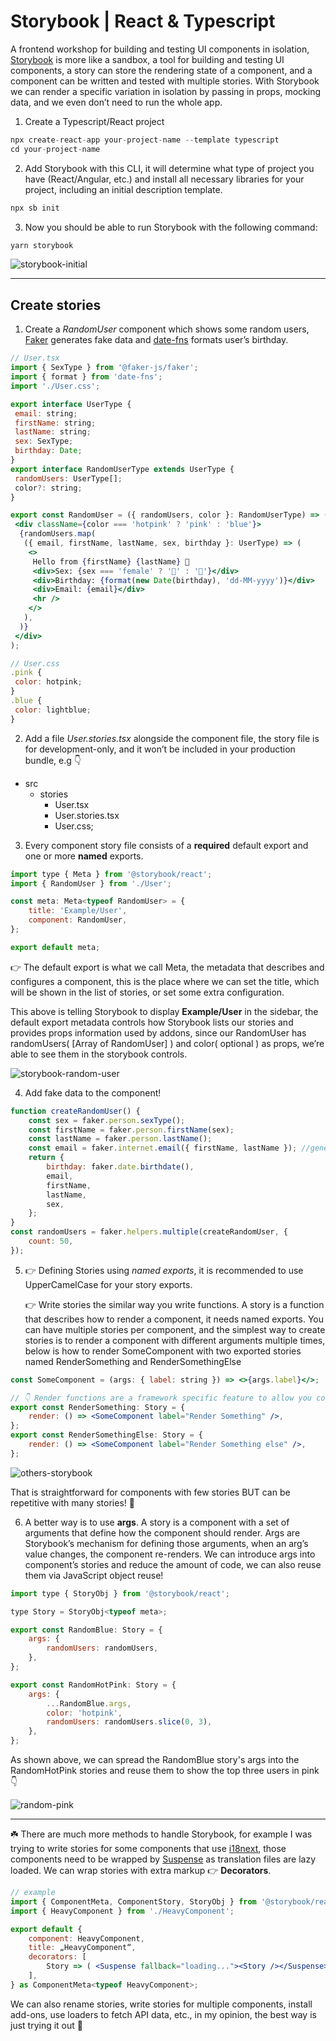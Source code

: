# Storybook | React & Typescript

A frontend workshop for building and testing UI components in isolation, [Storybook](https://storybook.js.org/docs/react/get-started/why-storybook) is more like a sandbox, a tool for building and testing UI components, a story can store the rendering state of a component, and a component can be written and tested with multiple stories. With Storybook we can render a specific variation in isolation by passing in props, mocking data, and we even don’t need to run the whole app.

1. Create a Typescript/React project

```jsx
npx create-react-app your-project-name --template typescript
cd your-project-name
```

2. Add Storybook with this CLI, it will determine what type of project you have (React/Angular, etc.) and install all necessary libraries for your project, including an initial description template.

```jsx
npx sb init
```

3. Now you should be able to run Storybook with the following command:

```jsx
yarn storybook
```

<img src='./image/storybook-initial.png' alt='storybook-initial'>

<hr />

## Create stories

1. Create a _RandomUser_ component which shows some random users, [Faker](https://fakerjs.dev/) generates fake data and [date-fns](https://date-fns.org/v2.30.0/docs/format) formats user’s birthday.

```jsx
// User.tsx
import { SexType } from '@faker-js/faker';
import { format } from 'date-fns';
import './User.css';

export interface UserType {
 email: string;
 firstName: string;
 lastName: string;
 sex: SexType;
 birthday: Date;
}
export interface RandomUserType extends UserType {
 randomUsers: UserType[];
 color?: string;
}

export const RandomUser = ({ randomUsers, color }: RandomUserType) => (
 <div className={color === 'hotpink' ? 'pink' : 'blue'}>
  {randomUsers.map(
   ({ email, firstName, lastName, sex, birthday }: UserType) => (
    <>
     Hello from {firstName} {lastName} 👐
     <div>Sex: {sex === 'female' ? '👩' : '👨'}</div>
     <div>Birthday: {format(new Date(birthday), 'dd-MM-yyyy')}</div>
     <div>Email: {email}</div>
     <hr />
    </>
   ),
  )}
 </div>
);

// User.css
.pink {
 color: hotpink;
}
.blue {
 color: lightblue;
}
```

2. Add a file _User.stories.tsx_ alongside the component file, the story file is for development-only, and it won’t be included in your production bundle, e.g 👇

- src
  - stories
    - User.tsx
    - User.stories.tsx
    - User.css;

3. Every component story file consists of a **required** default export and one or more **named** exports.

```jsx
import type { Meta } from '@storybook/react';
import { RandomUser } from './User';

const meta: Meta<typeof RandomUser> = {
	title: 'Example/User',
	component: RandomUser,
};

export default meta;
```

👉 The default export is what we call Meta, the metadata that describes and configures a component, this is the place where we can set the title, which will be shown in the list of stories, or set some extra configuration.

This above is telling Storybook to display **Example/User** in the sidebar, the default export metadata controls how Storybook lists our stories and provides props information used by addons, since our RandomUser has randomUsers( [Array of RandomUser] ) and color( optional ) as props, we’re able to see them in the storybook controls.

<img src='./image/random.png' alt='storybook-random-user'>

4. Add fake data to the component!

```jsx
function createRandomUser() {
	const sex = faker.person.sexType();
	const firstName = faker.person.firstName(sex);
	const lastName = faker.person.lastName();
	const email = faker.internet.email({ firstName, lastName }); //generate personal fake email
	return {
		birthday: faker.date.birthdate(),
		email,
		firstName,
		lastName,
		sex,
	};
}
const randomUsers = faker.helpers.multiple(createRandomUser, {
	count: 50,
});
```

5. 👉 Defining Stories using _named exports_, it is recommended to use UpperCamelCase for your story exports.

   👉 Write stories the similar way you write functions. A story is a function that describes how to render a component, it needs named exports. You can have multiple stories per component, and the simplest way to create stories is to render a component with different arguments multiple times, below is how to render SomeComponent with two exported stories named RenderSomething and RenderSomethingElse

```jsx
const SomeComponent = (args: { label: string }) => <>{args.label}</>;

// 👇 Render functions are a framework specific feature to allow you control on how the component renders.
export const RenderSomething: Story = {
	render: () => <SomeComponent label="Render Something" />,
};
export const RenderSomethingElse: Story = {
	render: () => <SomeComponent label="Render Something else" />,
};
```

<img src='./image/others-storybook.png' alt='others-storybook'>

That is straightforward for components with few stories BUT can be repetitive with many stories! 👀

6. A better way is to use **args**. A story is a component with a set of arguments that define how the component should render. Args are Storybook’s mechanism for defining those arguments, when an arg’s value changes, the component re-renders. We can introduce args into component’s stories and reduce the amount of code, we can also reuse them via JavaScript object reuse!

```jsx
import type { StoryObj } from '@storybook/react';

type Story = StoryObj<typeof meta>;

export const RandomBlue: Story = {
	args: {
		randomUsers: randomUsers,
	},
};

export const RandomHotPink: Story = {
	args: {
		...RandomBlue.args,
		color: 'hotpink',
		randomUsers: randomUsers.slice(0, 3),
	},
};
```

As shown above, we can spread the RandomBlue story's args into the RandomHotPink stories and reuse them to show the top three users in pink👇

<img src='./image/random-pink.png' alt='random-pink'>

<hr />

☘️ There are much more methods to handle Storybook, for example I was trying to write stories for some components that use [i18next](https://www.i18next.com/), those components need to be wrapped by [Suspense](https://react.dev/reference/react/Suspense) as translation files are lazy loaded. We can wrap stories with extra markup 👉 **Decorators**.

```jsx
// example
import { ComponentMeta, ComponentStory, StoryObj } from '@storybook/react';
import { HeavyComponent } from './HeavyComponent';

export default {
    component: HeavyComponent,
    title: „HeavyComponent“,
    decorators: [
        Story => ( <Suspense fallback="loading..."><Story /></Suspense> ),
    ],
} as ComponentMeta<typeof HeavyComponent>;
```

We can also rename stories, write stories for multiple components, install add-ons, use loaders to fetch API data, etc., in my opinion, the best way is just trying it out 👐
